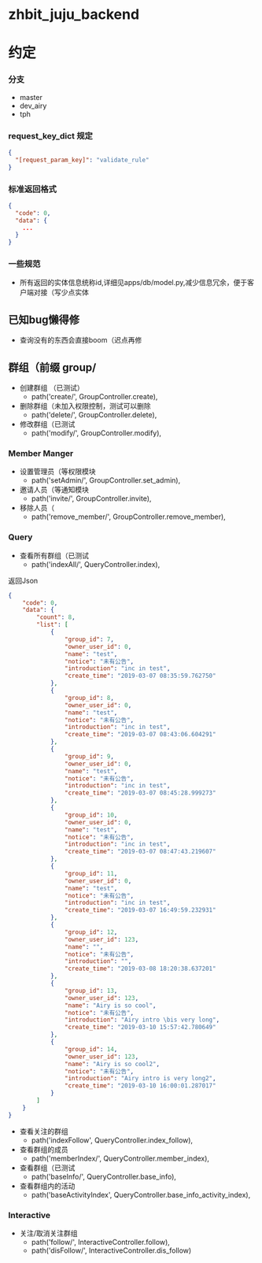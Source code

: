 # zhbit_juju_backend

# 约定
### 分支
* master
* dev_airy
* tph

### request_key_dict 规定
```json
{
  "[request_param_key]": "validate_rule" 
}
```

### 标准返回格式
```json
{
  "code": 0,
  "data": {
    ...
  }
}
```

### 一些规范
* 所有返回的实体信息统称id,详细见apps/db/model.py,减少信息冗余，便于客户端对接（写少点实体

## 已知bug懒得修
* 查询没有的东西会直接boom（迟点再修

## 群组（前缀 group/
* 创建群组 （已测试）
    * path('create/', GroupController.create), 
* 删除群组（未加入权限控制，测试可以删除
    * path('delete/', GroupController.delete), 
* 修改群组（已测试
    * path('modify/', GroupController.modify),
### Member Manger
* 设置管理员（等权限模块
    * path('setAdmin/', GroupController.set_admin),
* 邀请人员（等通知模块
    * path('invite/', GroupController.invite),
* 移除人员（
    * path('remove_member/', GroupController.remove_member),
### Query
* 查看所有群组（已测试
  * path('indexAll/', QueryController.index),

返回Json
```json
{
    "code": 0,
    "data": {
        "count": 8,
        "list": [
            {
                "group_id": 7,
                "owner_user_id": 0,
                "name": "test",
                "notice": "未有公告",
                "introduction": "inc in test",
                "create_time": "2019-03-07 08:35:59.762750"
            },
            {
                "group_id": 8,
                "owner_user_id": 0,
                "name": "test",
                "notice": "未有公告",
                "introduction": "inc in test",
                "create_time": "2019-03-07 08:43:06.604291"
            },
            {
                "group_id": 9,
                "owner_user_id": 0,
                "name": "test",
                "notice": "未有公告",
                "introduction": "inc in test",
                "create_time": "2019-03-07 08:45:28.999273"
            },
            {
                "group_id": 10,
                "owner_user_id": 0,
                "name": "test",
                "notice": "未有公告",
                "introduction": "inc in test",
                "create_time": "2019-03-07 08:47:43.219607"
            },
            {
                "group_id": 11,
                "owner_user_id": 0,
                "name": "test",
                "notice": "未有公告",
                "introduction": "inc in test",
                "create_time": "2019-03-07 16:49:59.232931"
            },
            {
                "group_id": 12,
                "owner_user_id": 123,
                "name": "",
                "notice": "未有公告",
                "introduction": "",
                "create_time": "2019-03-08 18:20:38.637201"
            },
            {
                "group_id": 13,
                "owner_user_id": 123,
                "name": "Airy is so cool",
                "notice": "未有公告",
                "introduction": "Airy intro \bis very long",
                "create_time": "2019-03-10 15:57:42.780649"
            },
            {
                "group_id": 14,
                "owner_user_id": 123,
                "name": "Airy is so cool2",
                "notice": "未有公告",
                "introduction": "Airy intro is very long2",
                "create_time": "2019-03-10 16:00:01.287017"
            }
        ]
    }
}        
```
* 查看关注的群组
    * path('indexFollow', QueryController.index_follow),
* 查看群组的成员
    * path('memberIndex/', QueryController.member_index),
* 查看群组（已测试
  * path('baseInfo/', QueryController.base_info),
* 查看群组内的活动
    * path('baseActivityIndex', QueryController.base_info_activity_index),
### Interactive
* 关注/取消关注群组
    * path('follow/', InteractiveController.follow),
    * path('disFollow/', InteractiveController.dis_follow)
  
    